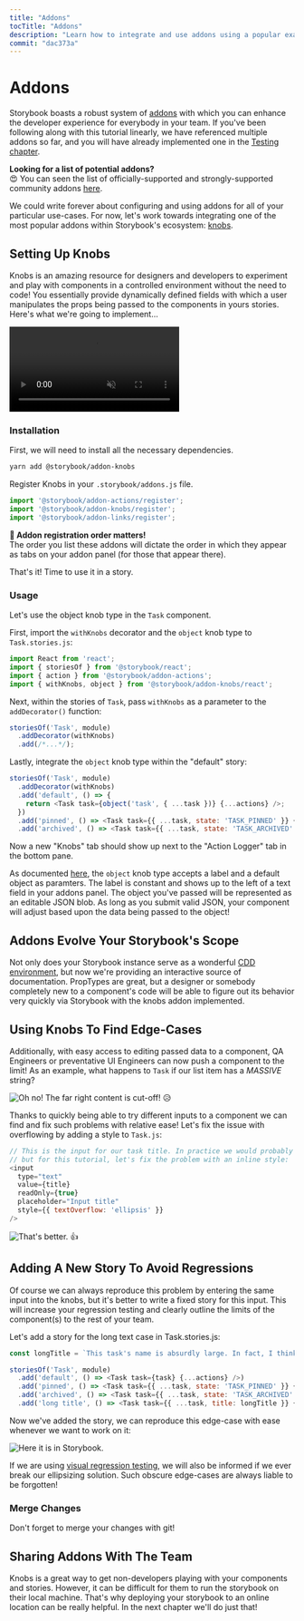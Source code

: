 ```yaml
---
title: "Addons"
tocTitle: "Addons"
description: "Learn how to integrate and use addons using a popular example"
commit: "dac373a"
---
```


# Addons

Storybook boasts a robust system of [addons](https://storybook.js.org/addons/introduction/) with which you can enhance the developer experience for
everybody in your team. If you've been following along with this tutorial linearly, we have referenced multiple addons so far, and you will have already implemented one in the [Testing chapter](/test).

<div class="aside">
<strong>Looking for a list of potential addons?</strong>
<br/>
😍 You can seen the list of officially-supported and strongly-supported community addons <a href="https://storybook.js.org/addons/addon-gallery/">here</a>.
</div>

We could write forever about configuring and using addons for all of your particular use-cases. For now, let's work towards integrating one of the most popular addons within Storybook's ecosystem: [knobs](https://github.com/storybooks/storybook/tree/master/addons/knobs).

## Setting Up Knobs

Knobs is an amazing resource for designers and developers to experiment and play with components in a controlled environment without the need to code! You essentially provide dynamically defined fields with which a user manipulates the props being passed to the components in yours stories. Here's what we're going to implement...

<video autoPlay muted playsInline loop>
  <source
    src="/addon-knobs-demo.mp4"
    type="video/mp4"
  />
</video>

### Installation

First, we will need to install all the necessary dependencies.

```bash
yarn add @storybook/addon-knobs
```

Register Knobs in your `.storybook/addons.js` file.

```javascript
import '@storybook/addon-actions/register';
import '@storybook/addon-knobs/register';
import '@storybook/addon-links/register';
```

<div class="aside">
<strong>📝 Addon registration order matters!</strong>
<br/>
The order you list these addons will dictate the order in which they appear as tabs on your addon panel (for those that appear there).
</div>

That's it! Time to use it in a story.

### Usage

Let's use the object knob type in the `Task` component.

First, import the `withKnobs` decorator and the `object` knob type to `Task.stories.js`:

```javascript
import React from 'react';
import { storiesOf } from '@storybook/react';
import { action } from '@storybook/addon-actions';
import { withKnobs, object } from '@storybook/addon-knobs/react';
```

Next, within the stories of `Task`, pass `withKnobs` as a parameter to the `addDecorator()` function:

```javascript
storiesOf('Task', module)
  .addDecorator(withKnobs)
  .add(/*...*/);
```

Lastly, integrate the `object` knob type within the "default" story:

```javascript
storiesOf('Task', module)
  .addDecorator(withKnobs)
  .add('default', () => {
    return <Task task={object('task', { ...task })} {...actions} />;
  })
  .add('pinned', () => <Task task={{ ...task, state: 'TASK_PINNED' }} {...actions} />)
  .add('archived', () => <Task task={{ ...task, state: 'TASK_ARCHIVED' }} {...actions} />);
```

Now a new "Knobs" tab should show up next to the "Action Logger" tab in the bottom pane.

As documented [here](https://github.com/storybooks/storybook/tree/master/addons/knobs#object), the `object` knob type accepts a label and a default object as paramters. The label is constant and shows up to the left of a text field in your addons panel. The object you've passed will be represented as an editable JSON blob. As long as you submit valid JSON, your component will adjust based upon the data being passed to the object!

## Addons Evolve Your Storybook's Scope

Not only does your Storybook instance serve as a wonderful [CDD environment](https://blog.hichroma.com/component-driven-development-ce1109d56c8e), but now we're providing an interactive source of documentation. PropTypes are great, but a designer or somebody completely new to a component's code will be able to figure out its behavior very quickly via Storybook with the knobs addon implemented.

## Using Knobs To Find Edge-Cases

Additionally, with easy access to editing passed data to a component, QA Engineers or preventative UI Engineers can now push a component to the limit! As an example, what happens to `Task` if our list item has a _MASSIVE_ string?

![Oh no! The far right content is cut-off!](/addon-knobs-demo-edge-case.png) 😥

Thanks to quickly being able to try different inputs to a component we can find and fix such problems with relative ease! Let's fix the issue with overflowing by adding a style to `Task.js`:

```javascript
// This is the input for our task title. In practice we would probably update the styles for this element
// but for this tutorial, let's fix the problem with an inline style:
<input
  type="text"
  value={title}
  readOnly={true}
  placeholder="Input title"
  style={{ textOverflow: 'ellipsis' }}
/>
```

![That's better.](/addon-knobs-demo-edge-case-resolved.png) 👍

## Adding A New Story To Avoid Regressions

Of course we can always reproduce this problem by entering the same input into the knobs, but it's better to write a fixed story for this input. This will increase your regression testing and clearly outline the limits of the component(s) to the rest of your team.

Let's add a story for the long text case in Task.stories.js:

```javascript
const longTitle = `This task's name is absurdly large. In fact, I think if I keep going I might end up with content overflow. What will happen? The star that represents a pinned task could have text overlapping. The text could cut-off abruptly when it reaches the star. I hope not`;

storiesOf('Task', module)
  .add('default', () => <Task task={task} {...actions} />)
  .add('pinned', () => <Task task={{ ...task, state: 'TASK_PINNED' }} {...actions} />)
  .add('archived', () => <Task task={{ ...task, state: 'TASK_ARCHIVED' }} {...actions} />)
  .add('long title', () => <Task task={{ ...task, title: longTitle }} {...actions} />);
```

Now we've added the story, we can reproduce this edge-case with ease whenever we want to work on it:

![Here it is in Storybook.](/addon-knobs-demo-edge-case-in-storybook.png)

If we are using [visual regression testing](/test), we will also be informed if we ever break our ellipsizing solution. Such obscure edge-cases are always liable to be forgotten!

### Merge Changes

Don't forget to merge your changes with git!

## Sharing Addons With The Team

Knobs is a great way to get non-developers playing with your components and stories. However, it can be difficult for them to run the storybook on their local machine. That's why deploying your storybook to an online location can be really helpful. In the next chapter we'll do just that!
